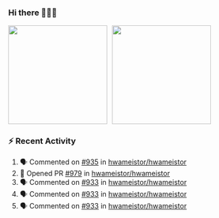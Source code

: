 ### Hi there 👋👋👋

<div style="display: flex; gap: 10px;">
  <img height="200px" src="https://github-readme-stats.vercel.app/api?username=Vacant2333&show_icons=true&theme=flag-india&count_private=true&hide_rank=true&include_all_commits=true">
  <img height="200px" src="https://github-readme-stats.vercel.app/api/top-langs/?username=Vacant2333&layout=donut">
</div>

### :zap: Recent Activity

<!--START_SECTION:activity-->
1. 🗣 Commented on [#935](https://github.com/hwameistor/hwameistor/issues/935#issuecomment-1630220788) in [hwameistor/hwameistor](https://github.com/hwameistor/hwameistor)
2. 💪 Opened PR [#979](https://github.com/hwameistor/hwameistor/pull/979) in [hwameistor/hwameistor](https://github.com/hwameistor/hwameistor)
3. 🗣 Commented on [#933](https://github.com/hwameistor/hwameistor/issues/933#issuecomment-1629996151) in [hwameistor/hwameistor](https://github.com/hwameistor/hwameistor)
4. 🗣 Commented on [#933](https://github.com/hwameistor/hwameistor/issues/933#issuecomment-1628589991) in [hwameistor/hwameistor](https://github.com/hwameistor/hwameistor)
5. 🗣 Commented on [#933](https://github.com/hwameistor/hwameistor/issues/933#issuecomment-1628568810) in [hwameistor/hwameistor](https://github.com/hwameistor/hwameistor)
<!--END_SECTION:activity-->
